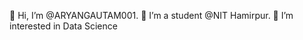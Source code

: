  👋 Hi, I’m @ARYANGAUTAM001.
 💞️ I’m a student @NIT Hamirpur. 
 👀 I’m interested in Data Science

<!---
ARYANGAUTAM001/ARYANGAUTAM001 is a ✨ special ✨ repository because its `README.md` (this file) appears on your GitHub profile.
You can click the Preview link to take a look at your changes.
--->
